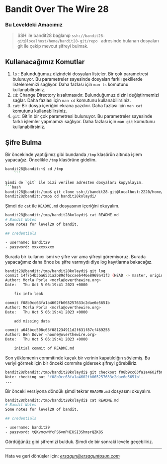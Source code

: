 # Bandit Over The Wire **28**
### Bu Leveldeki Amacımız
> SSH ile bandit28 bağlanıp `ssh://bandit28-git@localhost/home/bandit28-git/repo ` adresinde bulanan dosyaları git ile çekip mevcut şifreyi bulmak.


## Kullanacağımız Komutlar
1. `ls` : Bulunduğumuz dizindeki dosyaları listeler. Bir çok parametresi bulunuyor. Bu parametreler sayesinde dosyaları farklı şekillerde listelememizi sağlıyor. Daha fazlası için `man ls` komutunu kullanabilirsiniz.
2. `cd`: Change Directory kısaltmasıdır. Bulunduğumuz dizini değiştirmemizi sağlar. Daha fazlası için `man cd` komutunu kullanabilirsiniz.
3. `cat`: Bir dosya içeriğini ekrana yazdırır. Daha fazlası için `man cat` komutunu kullanabilirsiniz.
4. `git`: Git'in bir çok parametresi bulunuyor. Bu parametreler sayesinde farklı işlemler yapmamızı sağlıyor. Daha fazlası için `man git` komutunu kullanabilirsiniz.

## Şifre Bulma
Bir öncekinde yaptığımız gibi bundanda `/tmp` klasörün altında işlem yapacağız. Öncelikle `/tmp` klasörüne gidelim.
```bash
bandit28@bandit:~$ cd /tmp
    ```

Şimdi de `git` ile bizi verilen adresten dosyaları kopyalayım.
```bash	
bandit28@bandit:/tmp$ git clone ssh://bandit28-git@localhost:2220/home/bandit28-git/repo bandit28kolaydi
bandit28@bandit:/tmp$ cd bandit28kolaydi/
```

Şimdi de `cat` ile `README.md` dosyasının içeriğini okuyalım.
```bash
bandit28@bandit:/tmp/bandit28kolaydi$ cat README.md
# Bandit Notes
Some notes for level29 of bandit.

## credentials

- username: bandit29
- password: xxxxxxxxxx
```

Burada bir kullanıcı ismi ve şifre var ama şifreyi göremiyoruz. Burada yapacağımız daha önce bu şifre varmıydı diye log kayıtlarına bakacağız.
```bash
bandit28@bandit:/tmp/bandit28kolaydi$ git log
commit 14f754b3ba6531a2b89df6ccae6446e8969a41f3 (HEAD -> master, origin/master, origin/HEAD)
Author: Morla Porla <morla@overthewire.org>
Date:   Thu Oct 5 06:19:41 2023 +0000

    fix info leak

commit f08b9cc63fa1a4602fb065257633c2dae6e5651b
Author: Morla Porla <morla@overthewire.org>
Date:   Thu Oct 5 06:19:41 2023 +0000

    add missing data

commit a645bcc508c63f081234911d2f631f87cf469258
Author: Ben Dover <noone@overthewire.org>
Date:   Thu Oct 5 06:19:41 2023 +0000

    initial commit of README.md
```

Son yüklemenin commitinde kaçak bir verinin kapatıldığın söylemiş. Bu veriyi görmek için bir önceki commite gidersek şifreyi görebiliriz.
```bash
bandit28@bandit:/tmp/bandit28kolaydi$ git checkout f08b9cc63fa1a4602fb065257633c2dae6e5651b
Note: checking out 'f08b9cc63fa1a4602fb065257633c2dae6e5651b'.
...
```
Bir önceki versiyona döndük şimdi tekrar `README.md` dosyasını okuyalım.
```bash
bandit28@bandit:/tmp/bandit28kolaydi$ cat README.md
# Bandit Notes
Some notes for level29 of bandit.

## credentials

- username: bandit29
- password: tQKvmcwNYcFS6vmPHIUSI3ShmsrQZK8S
```
Gördüğünüz gibi şifremizi bulduk. Şimdi de bir sonraki levele geçebiliriz.


<hr/>

Hata ve geri dönüşler için: *[ersagun@ersaguntosun.com](mailto:ersagun@ersaguntosun.com)*   